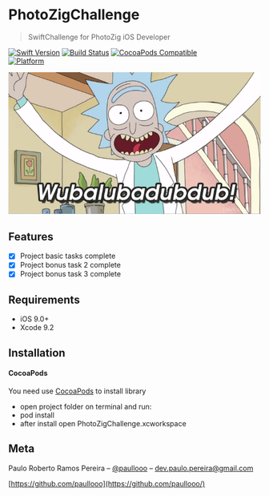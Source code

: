 # PhotoZigChallenge
> SwiftChallenge for PhotoZig iOS Developer 

[![Swift Version][swift-image]][swift-url]
[![Build Status][travis-image]][travis-url]
[![CocoaPods Compatible](https://img.shields.io/cocoapods/v/EZSwiftExtensions.svg)](https://img.shields.io/cocoapods/v/LFAlertController.svg)  
[![Platform](https://img.shields.io/cocoapods/p/LFAlertController.svg?style=flat)](http://cocoapods.org/pods/LFAlertController)


![](header.png)

## Features

- [x] Project basic tasks complete
- [x] Project bonus task 2 complete
- [x] Project bonus task 3 complete

## Requirements

- iOS 9.0+
- Xcode 9.2

## Installation

#### CocoaPods
You need use [CocoaPods](http://cocoapods.org/) to install library

- open project folder on terminal and run:
- pod install
- after install open PhotoZigChallenge.xcworkspace 

## Meta

Paulo Roberto Ramos Pereira  – [@paullooo](https://twitter.com/paullooo) – dev.paulo.pereira@gmail.com

[https://github.com/paullooo](https://github.com/paullooo/)

[swift-image]:https://img.shields.io/badge/swift-4.0-orange.svg
[swift-url]: https://swift.org/
[license-image]: https://img.shields.io/badge/License-MIT-blue.svg
[license-url]: LICENSE
[travis-image]: https://img.shields.io/travis/dbader/node-datadog-metrics/master.svg?style=flat-square
[travis-url]: https://travis-ci.org/dbader/node-datadog-metrics
[codebeat-image]: https://codebeat.co/badges/c19b47ea-2f9d-45df-8458-b2d952fe9dad
[codebeat-url]: https://codebeat.co/projects/github-com-vsouza-awesomeios-com
